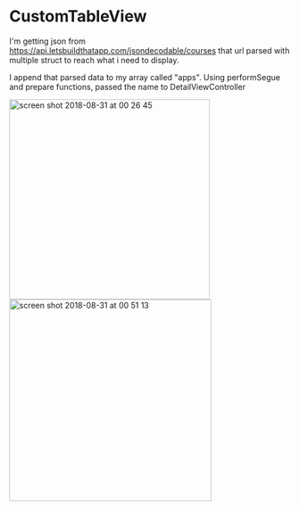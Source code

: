 # CustomTableView
 
I'm getting json from https://api.letsbuildthatapp.com/jsondecodable/courses that url parsed with multiple struct to reach what i need to display.

I append that parsed data to my array called "apps". Using performSegue and prepare functions, passed the name to DetailViewController 

<img width="359" alt="screen shot 2018-08-31 at 00 26 45" src="https://user-images.githubusercontent.com/19523827/44881308-d659c480-acb7-11e8-925a-8be2537799f2.png">
<img width="362" alt="screen shot 2018-08-31 at 00 51 13" src="https://user-images.githubusercontent.com/19523827/44881362-fc7f6480-acb7-11e8-92d8-3e92030c90a7.png">
